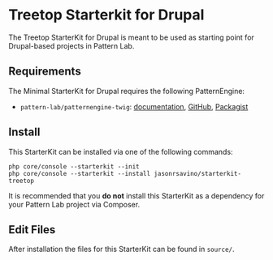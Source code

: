 # Treetop Starterkit for Drupal

The Treetop StarterKit for Drupal is meant to be used as starting point for Drupal-based projects in Pattern Lab.

## Requirements

The Minimal StarterKit for Drupal requires the following PatternEngine:

* `pattern-lab/patternengine-twig`: [documentation](https://github.com/pattern-lab/patternengine-php-twig#twig-patternengine-for-pattern-lab), [GitHub](https://github.com/pattern-lab/patternengine-php-twig), [Packagist](https://packagist.org/packages/pattern-lab/patternengine-twig)

## Install

This StarterKit can be installed via one of the following commands:

    php core/console --starterkit --init
    php core/console --starterkit --install jasonrsavino/starterkit-treetop

It is recommended that you **do not** install this StarterKit as a dependency for your Pattern Lab project via Composer.

## Edit Files

After installation the files for this StarterKit can be found in `source/`.
